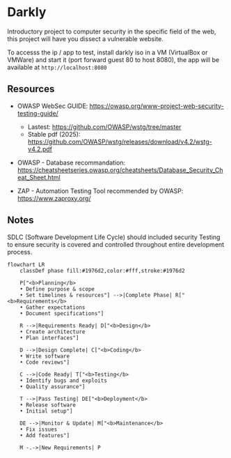# Darkly

Introductory project to computer security in the specific field of the web, this project will have you dissect a vulnerable website.

To accesss the ip / app to test, install darkly iso in a VM (VirtualBox or VMWare) and start it (port forward guest 80 to host 8080), the app will be available at `http://localhost:8080`

## Resources

- OWASP WebSec GUIDE: https://owasp.org/www-project-web-security-testing-guide/
  - Lastest: https://github.com/OWASP/wstg/tree/master
  - Stable pdf (2025): https://github.com/OWASP/wstg/releases/download/v4.2/wstg-v4.2.pdf
- OWASP - Database recommandation: https://cheatsheetseries.owasp.org/cheatsheets/Database_Security_Cheat_Sheet.html

- ZAP - Automation Testing Tool recommended by OWASP: https://www.zaproxy.org/

## Notes

SDLC (Software Development Life Cycle) should included security Testing to ensure security is covered and controlled throughout entire development process.

```mermaid
flowchart LR
    classDef phase fill:#1976d2,color:#fff,stroke:#1976d2

    P["<b>Planning</b>
    • Define purpose & scope
    • Set timelines & resources"] -->|Complete Phase| R["<b>Requirements</b>
    • Gather expectations
    • Document specifications"]

    R -->|Requirements Ready| D["<b>Design</b>
    • Create architecture
    • Plan interfaces"]

    D -->|Design Complete| C["<b>Coding</b>
    • Write software
    • Code reviews"]

    C -->|Code Ready| T["<b>Testing</b>
    • Identify bugs and exploits
    • Quality assurance"]

    T -->|Pass Testing| DE["<b>Deployment</b>
    • Release software
    • Initial setup"]

    DE -->|Monitor & Update| M["<b>Maintenance</b>
    • Fix issues
    • Add features"]

    M -.->|New Requirements| P

```
